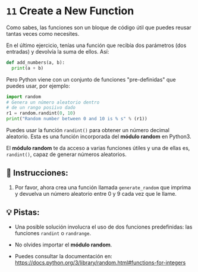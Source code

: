 # `11` Create a New Function

Como sabes, las funciones son un bloque de código útil que puedes reusar tantas veces como necesites.

En el último ejercicio, tenías una función que recibía dos parámetros 
(dos entradas) y devolvía la suma de ellos. Así:

```py
def add_numbers(a, b):
  print(a + b)
```

Pero Python viene con un conjunto de funciones "pre-definidas" que puedes usar, por ejemplo:

```py
import random
# Genera un número aleatorio dentro
# de un rango posiivo dado
r1 = random.randint(0, 10)
print("Random number between 0 and 10 is % s" % (r1))
```

Puedes usar la función `randint()` para obtener un número decimal aleatorio. Esta es una función incorporada del **módulo random** en Python3.

El **módulo random** te da acceso a varias funciones útiles y una de ellas es, `randint()`, capaz de generar números aleatorios. 

## 📝 Instrucciones:

1. Por favor, ahora crea una función llamada `generate_random` que imprima y devuelva un número aleatorio entre 0 y 9 cada vez que le llame.

## 💡 Pistas:

+ Una posible solución involucra el uso de dos funciones predefinidas: las funciones `randint` o `randrange`.

+ No olvides importar el **módulo random**.

+ Puedes consultar la documentación en: https://docs.python.org/3/library/random.html#functions-for-integers